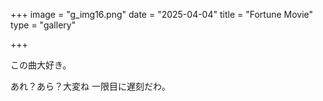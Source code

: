 +++
image = "g_img16.png"
date = "2025-04-04"
title = "Fortune Movie"
type = "gallery"

+++

この曲大好き。

あれ？あら？大変ね 一限目に遅刻だわ。